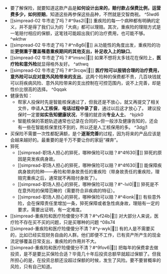 - 要了解保险，就要知道这款产品是**如何设计出来的，赔付款占保费比例，运营费多少，如何拒赔**。知道这些再参保这些品种，不然就是交智商税。 ^5lwd6
- [[simpread-02 牛市走了吗？#^9as2l|📌]] 重疾险的每一个病种都有明确的定义，并不是得了我们认为的「大病」都可以理赔。其次，重疾险的理赔方式是一笔赔付相应的保额，这笔钱可能超出我们的治疗费用，也可能不够。 ^wkthw
- [[simpread-02 牛市走了吗？#^n8g6i|📌]] 从功能性的角度出发，重疾险的功能**更侧重于覆盖罹患重疾期间的其他支出，补足收入上的缺口**。
- [[simpread-02 牛市走了吗？#^imsnc|📌]] 如果不想将太多钱花在保险上，**医疗险和意外险**就显得格外友好。 ^athwq
- [[simpread-02 牛市走了吗？#^3rcqw|📌]] **医疗险可以报销合理的治疗费用，意外险可以应对意外风险带来的支出**。这两个险种的保费都不贵，几百块钱就可以将疾病风险、意外风险带来的支出控制在可控范围内，说不上完善，却是性价比很高的选择。 ^0qqak
- 健康告知：
	- 帮家人投保时先是智能核保通过了，但我还是不放心，就又再提交了相关文件，申请**人工核保**，**电话过程中录了音**，通过以后这才放心了。 建议投保时一定要**如实告知健康状况**，不懂的就咨询**专业人士**。 ^bjzk0
	- 智能核保的答题轨迹通常也记录在合同的~但一般涉及健康告知的，还会有一些在智能核保里找不到的，所以还是人工核保用的多。 ^3dgj1
- 买保险不需要一次性都配满额，是个**逐渐完善**的过程，因为将来的产品应该是会越来越好的。最重要的是千万不要让你的家庭“裸奔”。
- 猝死
	- [[simpread-职场人担心的猝死，哪种保险可以赔？#^4f630|📌]] 猝死的原因是突发疾病身故。
	- [[simpread-职场人担心的猝死，哪种保险可以赔？#^4f630|📌]] 能保障疾病身故的险种——寿险和带身故责任的重疾险（带身故责任的重疾险，理赔完重疾之后，通常就不再赔付身故了）。
	- [[simpread-职场人担心的猝死，哪种保险可以赔？#^-lvi0|📌]] 猝死是不在意外险的保障范畴的（需要符合非疾病的特征）。
	- [[simpread-职场人担心的猝死，哪种保险可以赔？#^4ionk|📌]] 有些意外险，会在保障责任里增加一条，猝死保障或者急性病身故，理赔有一定的要求，需要出证明，有一定难度。
- [[simpread-重疾险和医疗险傻傻分不清？#^vf24b|📌]] 对大部分人来说，医疗险不存在买不买的问题，只是买哪种的问题 ^08s74
- [[simpread-重疾险和医疗险傻傻分不清？#^y-wyk|📌]] 有的人是不需要买的，比如已经实现财务自由的人群。他们即便不工作，已有资产所产生的现金流足够覆盖日常支出，重疾险的作用并不大。
- [[simpread-重疾险和医疗险傻傻分不清？#^9fov6|📌]] 把每年的保费拿去做投资，是不是要比买保险合适？毕竟几十年后投资总额早就超过保额了。但我所担心的是，在投资总额还没超过保额的时候，发生了风险。要不要冒概率的风险，只有自己知道。
